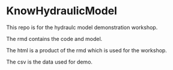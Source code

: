 # KnowHydraulicModel

This repo is for the hydraulc model demonstration workshop. 

The rmd contains the code and model.

The html is a product of the rmd which is used for the workshop.

The csv is the data used for demo. 
